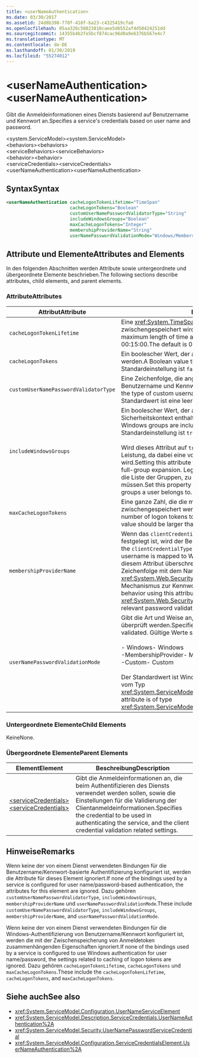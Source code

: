 ```yaml
---
title: <userNameAuthentication>
ms.date: 03/30/2017
ms.assetid: 24d8b398-770f-418f-ba23-c4325419cfa6
ms.openlocfilehash: 05aa326c50823810caee5d6552af4d50424251dd
ms.sourcegitcommit: 14355b4b2fe5bcf874cac96d0a9e6376b567e4c7
ms.translationtype: MT
ms.contentlocale: de-DE
ms.lasthandoff: 01/30/2019
ms.locfileid: "55274012"
---
```

# <a name="usernameauthentication"></a><span data-ttu-id="fa645-101">\<userNameAuthentication></span><span class="sxs-lookup"><span data-stu-id="fa645-101">\<userNameAuthentication></span></span>
<span data-ttu-id="fa645-102">Gibt die Anmeldeinformationen eines Diensts basierend auf Benutzername und Kennwort an.</span><span class="sxs-lookup"><span data-stu-id="fa645-102">Specifies a service's credentials based on user name and password.</span></span>  
  
 <span data-ttu-id="fa645-103">\<system.ServiceModel></span><span class="sxs-lookup"><span data-stu-id="fa645-103">\<system.ServiceModel></span></span>  
<span data-ttu-id="fa645-104">\<behaviors></span><span class="sxs-lookup"><span data-stu-id="fa645-104">\<behaviors></span></span>  
<span data-ttu-id="fa645-105">\<serviceBehaviors></span><span class="sxs-lookup"><span data-stu-id="fa645-105">\<serviceBehaviors></span></span>  
<span data-ttu-id="fa645-106">\<behavior></span><span class="sxs-lookup"><span data-stu-id="fa645-106">\<behavior></span></span>  
<span data-ttu-id="fa645-107">\<serviceCredentials></span><span class="sxs-lookup"><span data-stu-id="fa645-107">\<serviceCredentials></span></span>  
<span data-ttu-id="fa645-108">\<userNameAuthentication></span><span class="sxs-lookup"><span data-stu-id="fa645-108">\<userNameAuthentication></span></span>  
  
## <a name="syntax"></a><span data-ttu-id="fa645-109">Syntax</span><span class="sxs-lookup"><span data-stu-id="fa645-109">Syntax</span></span>  
  
```xml  
<userNameAuthentication cacheLogonTokenLifetime="TimeSpan"
                        cacheLogonTokens="Boolean"
                        customUserNamePasswordValidatorType="String"
                        includeWindowsGroups="Boolean"
                        maxCacheLogonTokens="Integer"
                        membershipProviderName="String"
                        userNamePasswordValidationMode="Windows/MembershipProvider/Custom" />
```  
  
## <a name="attributes-and-elements"></a><span data-ttu-id="fa645-110">Attribute und Elemente</span><span class="sxs-lookup"><span data-stu-id="fa645-110">Attributes and Elements</span></span>  
 <span data-ttu-id="fa645-111">In den folgenden Abschnitten werden Attribute sowie untergeordnete und übergeordnete Elemente beschrieben.</span><span class="sxs-lookup"><span data-stu-id="fa645-111">The following sections describe attributes, child elements, and parent elements.</span></span>  
  
### <a name="attributes"></a><span data-ttu-id="fa645-112">Attribute</span><span class="sxs-lookup"><span data-stu-id="fa645-112">Attributes</span></span>  
  
|<span data-ttu-id="fa645-113">Attribut</span><span class="sxs-lookup"><span data-stu-id="fa645-113">Attribute</span></span>|<span data-ttu-id="fa645-114">Beschreibung</span><span class="sxs-lookup"><span data-stu-id="fa645-114">Description</span></span>|  
|---------------|-----------------|  
|`cacheLogonTokenLifetime`|<span data-ttu-id="fa645-115">Eine <xref:System.TimeSpan>, die angibt, wie lange ein Token maximal zwischengespeichert wird.</span><span class="sxs-lookup"><span data-stu-id="fa645-115">A <xref:System.TimeSpan> that specifies the maximum length of time a token is cached.</span></span> <span data-ttu-id="fa645-116">Der Standardwert ist 00:15:00.</span><span class="sxs-lookup"><span data-stu-id="fa645-116">The default is 00:15:00.</span></span>|  
|`cacheLogonTokens`|<span data-ttu-id="fa645-117">Ein boolescher Wert, der angibt, ob Anmeldetoken zwischengespeichert werden.</span><span class="sxs-lookup"><span data-stu-id="fa645-117">A Boolean value that specifies whether logon tokens are cached.</span></span> <span data-ttu-id="fa645-118">Die Standardeinstellung ist `false`.</span><span class="sxs-lookup"><span data-stu-id="fa645-118">The default is `false`.</span></span>|  
|`customUserNamePasswordValidatorType`|<span data-ttu-id="fa645-119">Eine Zeichenfolge, die angibt, welche benutzerdefinierte Prüfung für Benutzername und Kennwort verwendet werden soll.</span><span class="sxs-lookup"><span data-stu-id="fa645-119">A string that specifies the type of custom username password validator to be used.</span></span> <span data-ttu-id="fa645-120">Der Standardwert ist eine leere Zeichenfolge.</span><span class="sxs-lookup"><span data-stu-id="fa645-120">The default is an empty string.</span></span>|  
|`includeWindowsGroups`|<span data-ttu-id="fa645-121">Ein boolescher Wert, der angibt, ob Windows-Gruppen im Sicherheitskontext enthalten sind.</span><span class="sxs-lookup"><span data-stu-id="fa645-121">A Boolean value that specifies whether Windows groups are included in the security context.</span></span> <span data-ttu-id="fa645-122">Die Standardeinstellung ist `true`.</span><span class="sxs-lookup"><span data-stu-id="fa645-122">The default is `true`.</span></span><br /><br /> <span data-ttu-id="fa645-123">Wird dieses Attribut auf `true` festgelegt, hat dies Auswirkungen auf die Leistung, da dabei eine vollständige Gruppenerweiterung durchgeführt wird.</span><span class="sxs-lookup"><span data-stu-id="fa645-123">Setting this attribute to `true` has a performance impact as it results in a full-group expansion.</span></span> <span data-ttu-id="fa645-124">Legen Sie diese Eigenschaft auf `false` fest, wenn Sie die Liste der Gruppen, zu denen ein Benutzer gehört, nicht einrichten müssen.</span><span class="sxs-lookup"><span data-stu-id="fa645-124">Set this property to `false` if you do not need to establish the list of groups a user belongs to.</span></span>|  
|`maxCacheLogonTokens`|<span data-ttu-id="fa645-125">Eine ganze Zahl, die die maximale Anzahl an Anmeldetoken angibt, die zwischengespeichert werden können.</span><span class="sxs-lookup"><span data-stu-id="fa645-125">An integer that specifies the maximum number of logon tokens to cache.</span></span> <span data-ttu-id="fa645-126">Dieser Wert muss größer als null sein.</span><span class="sxs-lookup"><span data-stu-id="fa645-126">This value should be larger than zero.</span></span> <span data-ttu-id="fa645-127">Der Standard ist 128.</span><span class="sxs-lookup"><span data-stu-id="fa645-127">The default is 128.</span></span>|  
|`membershipProviderName`|<span data-ttu-id="fa645-128">Wenn das `clientCredentialType`-Attribut einer Bindung auf `username` festgelegt ist, wird der Benutzername Windows-Konten zugewiesen.</span><span class="sxs-lookup"><span data-stu-id="fa645-128">When the `clientCredentialType` attribute of a binding is set to `username`, the username is mapped to Windows accounts.</span></span> <span data-ttu-id="fa645-129">Sie können dieses Verhalten mit diesem Attribut überschreiben. Bei dem Attribut handelt es sich um eine Zeichenfolge mit dem Namen des <xref:System.Web.Security.MembershipProvider>-Werts, der den relevanten Mechanismus zur Kennwortprüfung bereitstellt.</span><span class="sxs-lookup"><span data-stu-id="fa645-129">You can override this behavior using this attribute, which is a string that contains the name of the <xref:System.Web.Security.MembershipProvider> value that provides the relevant password validation mechanism.</span></span>|  
|`userNamePasswordValidationMode`|<span data-ttu-id="fa645-130">Gibt die Art und Weise an, in der der Benutzername und das Kennwort überprüft werden.</span><span class="sxs-lookup"><span data-stu-id="fa645-130">Specifies the manner in which username password is validated.</span></span> <span data-ttu-id="fa645-131">Gültige Werte sind:</span><span class="sxs-lookup"><span data-stu-id="fa645-131">Valid values are:</span></span><br /><br /> <span data-ttu-id="fa645-132">-   Windows</span><span class="sxs-lookup"><span data-stu-id="fa645-132">-   Windows</span></span><br /><span data-ttu-id="fa645-133">-MembershipProvider</span><span class="sxs-lookup"><span data-stu-id="fa645-133">-   MembershipProvider</span></span><br /><span data-ttu-id="fa645-134">-Custom</span><span class="sxs-lookup"><span data-stu-id="fa645-134">-   Custom</span></span><br /><br /> <span data-ttu-id="fa645-135">Der Standardwert ist Windows.</span><span class="sxs-lookup"><span data-stu-id="fa645-135">The default is Windows.</span></span> <span data-ttu-id="fa645-136">Dieses Attribut ist vom Typ <xref:System.ServiceModel.Security.UserNamePasswordValidationMode>.</span><span class="sxs-lookup"><span data-stu-id="fa645-136">This attribute is of type <xref:System.ServiceModel.Security.UserNamePasswordValidationMode>.</span></span>|  
  
### <a name="child-elements"></a><span data-ttu-id="fa645-137">Untergeordnete Elemente</span><span class="sxs-lookup"><span data-stu-id="fa645-137">Child Elements</span></span>  
 <span data-ttu-id="fa645-138">Keine</span><span class="sxs-lookup"><span data-stu-id="fa645-138">None.</span></span>  
  
### <a name="parent-elements"></a><span data-ttu-id="fa645-139">Übergeordnete Elemente</span><span class="sxs-lookup"><span data-stu-id="fa645-139">Parent Elements</span></span>  
  
|<span data-ttu-id="fa645-140">Element</span><span class="sxs-lookup"><span data-stu-id="fa645-140">Element</span></span>|<span data-ttu-id="fa645-141">Beschreibung</span><span class="sxs-lookup"><span data-stu-id="fa645-141">Description</span></span>|  
|-------------|-----------------|  
|[<span data-ttu-id="fa645-142">\<serviceCredentials></span><span class="sxs-lookup"><span data-stu-id="fa645-142">\<serviceCredentials></span></span>](../../../../../docs/framework/configure-apps/file-schema/wcf/servicecredentials.md)|<span data-ttu-id="fa645-143">Gibt die Anmeldeinformationen an, die beim Authentifizieren des Diensts verwendet werden sollen, sowie die Einstellungen für die Validierung der Clientanmeldeinformationen.</span><span class="sxs-lookup"><span data-stu-id="fa645-143">Specifies the credential to be used in authenticating the service, and the client credential validation related settings.</span></span>|  
  
## <a name="remarks"></a><span data-ttu-id="fa645-144">Hinweise</span><span class="sxs-lookup"><span data-stu-id="fa645-144">Remarks</span></span>  
 <span data-ttu-id="fa645-145">Wenn keine der von einem Dienst verwendeten Bindungen für die Benutzername/Kennwort-basierte Authentifizierung konfiguriert ist, werden die Attribute für dieses Element ignoriert.</span><span class="sxs-lookup"><span data-stu-id="fa645-145">If none of the bindings used by a service is configured for user name/password-based authentication, the attributes for this element are ignored.</span></span> <span data-ttu-id="fa645-146">Dazu gehören `customUserNamePasswordValidatorType`, `includeWindowsGroups`, `membershipProviderName` und `userNamePasswordValidationMode`.</span><span class="sxs-lookup"><span data-stu-id="fa645-146">These include `customUserNamePasswordValidatorType`, `includeWindowsGroups`, `membershipProviderName`, and `userNamePasswordValidationMode`.</span></span>  
  
 <span data-ttu-id="fa645-147">Wenn keine der von einem Dienst verwendeten Bindungen für die Windows-Authentifizierung von Benutzername/Kennwort konfiguriert ist, werden die mit der Zwischenspeicherung von Anmeldetoken zusammenhängenden Eigenschaften ignoriert.</span><span class="sxs-lookup"><span data-stu-id="fa645-147">If none of the bindings used by a service is configured to use Windows authentication for user name/password, the settings related to caching of logon tokens are ignored.</span></span> <span data-ttu-id="fa645-148">Dazu gehören `cacheLogonTokenLifetime`, `cacheLogonTokens` und `maxCacheLogonTokens`.</span><span class="sxs-lookup"><span data-stu-id="fa645-148">These include the `cacheLogonTokenLifetime`, `cacheLogonTokens`, and `maxCacheLogonTokens`.</span></span>  
  
## <a name="see-also"></a><span data-ttu-id="fa645-149">Siehe auch</span><span class="sxs-lookup"><span data-stu-id="fa645-149">See also</span></span>
- <xref:System.ServiceModel.Configuration.UserNameServiceElement>
- <xref:System.ServiceModel.Description.ServiceCredentials.UserNameAuthentication%2A>
- <xref:System.ServiceModel.Security.UserNamePasswordServiceCredential>
- <xref:System.ServiceModel.Configuration.ServiceCredentialsElement.UserNameAuthentication%2A>
